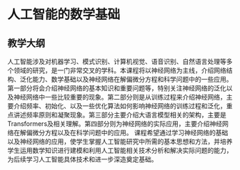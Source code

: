 # 人工智能的数学基础

## 教学大纲

人工智能涉及对机器学习、模式识别、计算机视觉、语音识别、自然语言处理等多个领域的研究，是一门非常交叉的学科。本课程将以神经网络为主线，介绍网络结构、泛化能力、数学基础以及神经网络在解偏微分方程和科学问题中的一些应用。第一部分将会介绍神经网络的基本知识和重要问题等，特别关注神经网络的泛化以及神经网络中一些比较重要的现象。第二部分则是从训练过程来介绍神经网络，主要介绍频率、初始化、以及一些优化算法如何影响神经网络的训练过程和泛化，重点讲述频率原则和凝聚现象。第三部分主要介绍大语言模型相关的架构，主要是Transformers及相关理解。第四部分则为神经网络的实际应用，主要介绍神经网络在解偏微分方程以及在科学问题中的应用。
课程希望通过学习神经网络的基础以及神经网络的应用，使学生掌握人工智能研究中所需的基本思想和方法，并培养学生运用数学知识进行建模和利用人工智能相关技术分析和解决实际问题的能力，为后续学习人工智能具体技术和进一步深造奠定基础。


